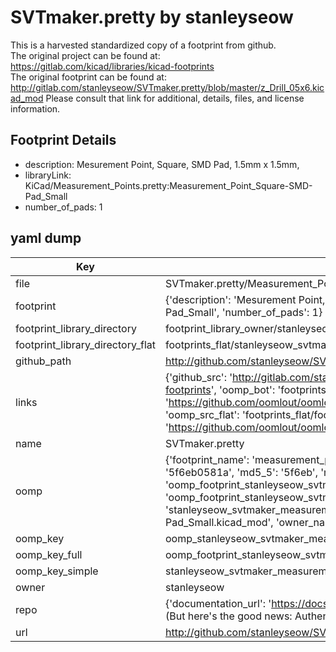 # SVTmaker.pretty by stanleyseow  
This is a harvested standardized copy of a footprint from github.  
The original project can be found at:  
https://gitlab.com/kicad/libraries/kicad-footprints  
The original footprint can be found at:
http://gitlab.com/stanleyseow/SVTmaker.pretty/blob/master/z_Drill_05x6.kicad_mod
Please consult that link for additional, details, files, and license information.  
## Footprint Details
* description: Mesurement Point, Square, SMD Pad,  1.5mm x 1.5mm,  
* libraryLink: KiCad/Measurement_Points.pretty:Measurement_Point_Square-SMD-Pad_Small  
* number_of_pads: 1  
## yaml dump  
| Key | Value |  
| --- | --- |  
| file | SVTmaker.pretty/Measurement_Point_Square-SMD-Pad_Small.kicad_mod |  
| footprint | {'description': 'Mesurement Point, Square, SMD Pad,  1.5mm x 1.5mm,', 'libraryLink': 'KiCad/Measurement_Points.pretty:Measurement_Point_Square-SMD-Pad_Small', 'number_of_pads': 1} |  
| footprint_library_directory | footprint_library_owner/stanleyseow_SVTmaker.pretty |  
| footprint_library_directory_flat | footprints_flat/stanleyseow_svtmaker_measurement_point_square_smd_pad_small/working |  
| github_path | http://github.com/stanleyseow/SVTmaker.pretty/blob/master/Measurement_Point_Square-SMD-Pad_Small.kicad_mod |  
| links | {'github_src': 'http://gitlab.com/stanleyseow/SVTmaker.pretty/blob/master/z_Drill_05x6.kicad_mod', 'github_src_repo': 'https://gitlab.com/kicad/libraries/kicad-footprints', 'oomp_bot': 'footprints/stanleyseow_svtmaker_measurement_point_square_smd_pad_small/working', 'oomp_bot_github': 'https://github.com/oomlout/oomlout_oomp_footprint_bot/tree/main/footprints/stanleyseow_svtmaker_measurement_point_square_smd_pad_small/working', 'oomp_src_flat': 'footprints_flat/footprints_flat/stanleyseow_svtmaker_measurement_point_square_smd_pad_small/working', 'oomp_src_flat_github': 'https://github.com/oomlout/oomlout_oomp_footprint_src/tree/main/footprints_flat/stanleyseow_svtmaker_measurement_point_square_smd_pad_small/working'} |  
| name | SVTmaker.pretty |  
| oomp | {'footprint_name': 'measurement_point_square_smd_pad_small', 'library_name': 'svtmaker', 'md5': '5f6eb0581a4854c6b1bc11772b9bf41f', 'md5_10': '5f6eb0581a', 'md5_5': '5f6eb', 'md5_6': '5f6eb0', 'oomp_key': 'oomp_stanleyseow_svtmaker_measurement_point_square_smd_pad_small', 'oomp_key_extra': 'oomp_footprint_stanleyseow_svtmaker_measurement_point_square_smd_pad_small', 'oomp_key_full': 'oomp_footprint_stanleyseow_svtmaker_measurement_point_square_smd_pad_small_5f6eb0', 'oomp_key_simple': 'stanleyseow_svtmaker_measurement_point_square_smd_pad_small', 'original_filename': 'SVTmaker.pretty/Measurement_Point_Square-SMD-Pad_Small.kicad_mod', 'owner_name': 'stanleyseow'} |  
| oomp_key | oomp_stanleyseow_svtmaker_measurement_point_square_smd_pad_small |  
| oomp_key_full | oomp_footprint_stanleyseow_svtmaker_measurement_point_square_smd_pad_small |  
| oomp_key_simple | stanleyseow_svtmaker_measurement_point_square_smd_pad_small |  
| owner | stanleyseow |  
| repo | {'documentation_url': 'https://docs.github.com/rest/overview/resources-in-the-rest-api#rate-limiting', 'message': "API rate limit exceeded for 84.66.173.59. (But here's the good news: Authenticated requests get a higher rate limit. Check out the documentation for more details.)"} |  
| url | http://github.com/stanleyseow/SVTmaker.pretty |  

